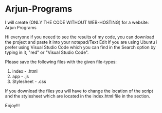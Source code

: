 # Arjun-Programs
I will create (ONLY THE CODE WITHOUT WEB-HOSTING) for a website: Arjun Programs



Hi everyone if you neeed to see the results of my code, you can download the project and paste it into your notepad/Text Edit
If you are using Ubuntu i prefer using Visual Studio Code which you can find in the Search option by typing in it, "red" or "Visual Studio Code".


Please save the following files with the given file-types:

1) index        - .html
2) app          - .js
3) Stylesheet   - .css

If you download the files you will have to change the location of the script and the stylesheet which are located in the index.html file in the <head></head> section.


Enjoy!!!
